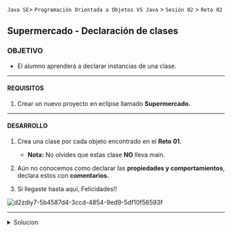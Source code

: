  
`Java SE`> `Programación Orientada a Objetos VS Java` > `Sesión 02` > `Reto 02`	

## Supermercado - Declaración de clases

### OBJETIVO

- El alumno aprenderá a declarar instancias de una clase.

<hr>

#### REQUISITOS

1. Crear un nuevo proyecto en eclipse llamado <b>Supermercado.</b>

<hr>

#### DESARROLLO

1. Crea una clase por cada objeto encontrado en el <b>Reto 01.</b>
   - <b>Nota:</b> No olvides que estas clase <b>NO</b> lleva main.
   
2. Aún no conocemos como declarar las <b>propiedades y comportamientos</b>, declara estos con <b>comentarios.</b>

3. Si llegaste hasta aquí, Felicidades!!

![d2zdiy7-5b4587d4-3ccd-4854-9ed9-5df10f56593f](https://user-images.githubusercontent.com/56565204/67222356-c38ddc00-f3f2-11e9-93a0-f6fbfc420ab5.png)

<hr>

<details>
	<summary>Solucion</summary>
	<p> 1. Crear un nuevo proyecto llamado <b>Supermercado.</b> </p>
	<p> 2. Crear una clase por cada objeto encontrado en el <b>Reto 01</b>. </p>
	<p> Solución - clases declaradas: <b>Usuario, Pedido y Producto</b> </p>
</details>
